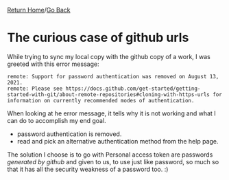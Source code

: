 [Return Home](https://github.com/mathewjkavalam/ananassaft/blob/main/index.md)/[Go Back](https://github.com/mathewjkavalam/ananassaft/blob/main/obvious.md)
# The curious case of github urls
While trying to sync my local copy with the github copy of a work, I was greeted with this
error message: 
```
remote: Support for password authentication was removed on August 13, 2021.
remote: Please see https://docs.github.com/get-started/getting-started-with-git/about-remote-repositories#cloning-with-https-urls for information on currently recommended modes of authentication.
```
When looking at he error message, it tells why it is not working and what I can do to accomplish my end goal.
* password authentication is removed.
* read and pick an alternative authentication method from the help page.

The solution I choose is to go with
Personal access token are passwords *generated by github* and given to us, to use just like password, so much so that it has
all the security weakness of a password too. :)


